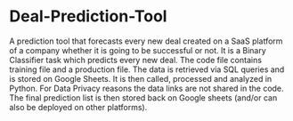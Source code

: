 # Deal-Prediction-Tool
A prediction tool that forecasts every new deal created on a SaaS platform of a company whether it is going to be successful or not. It is a Binary Classifier task which predicts every new deal. The code file contains training file and a production file. The data is retrieved via SQL queries and is stored on Google Sheets. It is then called, processed and analyzed in Python. For Data Privacy reasons the data links are not shared in the code. The final prediction list is then stored back on Google sheets (and/or can also be deployed on other platforms).
